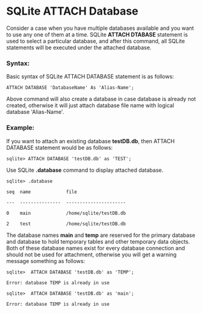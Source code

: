**SQLite ATTACH Database**
==========================

Consider a case when you have multiple databases available and you want to use
any one of them at a time. SQLite **ATTACH DTABASE** statement is used to select
a particular database, and after this command, all SQLite statements will be
executed under the attached database.

### **Syntax:**

Basic syntax of SQLite ATTACH DATABASE statement is as follows:

~~~~~~~~~~~~~~~~~~~~~~~~~~~~~~~~~~~~~~~~~~~~~~~~~~~~~~~~~~~~~~~~~~~~~~~~~~~~~~~~
ATTACH DATABASE 'DatabaseName' As 'Alias-Name';
~~~~~~~~~~~~~~~~~~~~~~~~~~~~~~~~~~~~~~~~~~~~~~~~~~~~~~~~~~~~~~~~~~~~~~~~~~~~~~~~

Above command will also create a database in case database is already not
created, otherwise it will just attach database file name with logical database
'Alias-Name'.

### **Example:**

If you want to attach an existing database **testDB.db**, then ATTACH DATABASE
statement would be as follows:

~~~~~~~~~~~~~~~~~~~~~~~~~~~~~~~~~~~~~~~~~~~~~~~~~~~~~~~~~~~~~~~~~~~~~~~~~~~~~~~~
sqlite> ATTACH DATABASE 'testDB.db' as 'TEST';
~~~~~~~~~~~~~~~~~~~~~~~~~~~~~~~~~~~~~~~~~~~~~~~~~~~~~~~~~~~~~~~~~~~~~~~~~~~~~~~~

Use SQLite **.database** command to display attached database.

~~~~~~~~~~~~~~~~~~~~~~~~~~~~~~~~~~~~~~~~~~~~~~~~~~~~~~~~~~~~~~~~~~~~~~~~~~~~~~~~
sqlite> .database

seq  name             file

---  ---------------  ----------------------

0    main             /home/sqlite/testDB.db

2    test             /home/sqlite/testDB.db
~~~~~~~~~~~~~~~~~~~~~~~~~~~~~~~~~~~~~~~~~~~~~~~~~~~~~~~~~~~~~~~~~~~~~~~~~~~~~~~~

The database names **main** and **temp** are reserved for the primary database
and database to hold temporary tables and other temporary data objects. Both of
these database names exist for every database connection and should not be used
for attachment, otherwise you will get a warning message something as follows:

~~~~~~~~~~~~~~~~~~~~~~~~~~~~~~~~~~~~~~~~~~~~~~~~~~~~~~~~~~~~~~~~~~~~~~~~~~~~~~~~
sqlite>  ATTACH DATABASE 'testDB.db' as 'TEMP';

Error: database TEMP is already in use

sqlite>  ATTACH DATABASE 'testDB.db' as 'main';

Error: database TEMP is already in use
~~~~~~~~~~~~~~~~~~~~~~~~~~~~~~~~~~~~~~~~~~~~~~~~~~~~~~~~~~~~~~~~~~~~~~~~~~~~~~~~
